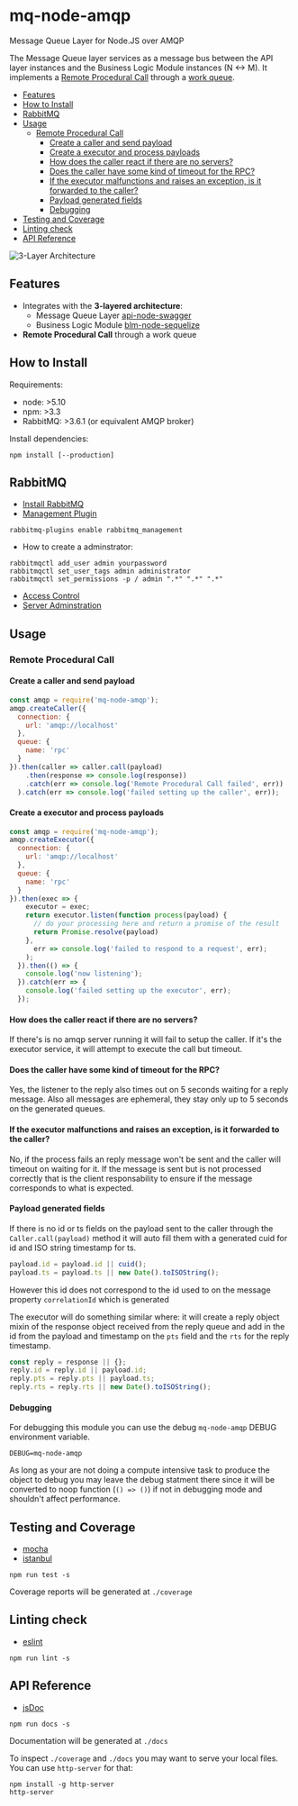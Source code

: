 # mq-node-amqp

Message Queue Layer for Node.JS over AMQP

The Message Queue layer services as a message bus between the API layer
instances and the Business Logic Module instances (N <-> M). It implements
a [Remote Procedural Call](https://www.rabbitmq.com/tutorials/tutorial-six-javascript.html)
  through a [work queue](https://www.rabbitmq.com/tutorials/tutorial-two-javascript.html).

* [Features](#features)
* [How to Install](#how-to-install)
* [RabbitMQ](#rabbitmq)
* [Usage](#usage)
  + [Remote Procedural Call](#remote-procedural-call)
    - [Create a caller and send payload](#create-a-caller-and-send-payload)
    - [Create a executor and process payloads](#create-a-executor-and-process-payloads)
    - [How does the caller react if there are no servers?](#how-does-the-caller-react-if-there-are-no-servers)
    - [Does the caller have some kind of timeout for the RPC?](#does-the-caller-have-some-kind-of-timeout-for-the-rpc)
    - [If the executor malfunctions and raises an exception, is it forwarded to the caller?](#if-the-executor-malfunctions-and-raises-an-exception-is-it-forwarded-to-the-caller)
    - [Payload generated fields](#payload-generated-fields)
    - [Debugging](#debugging)
* [Testing and Coverage](#testing-and-coverage)
* [Linting check](#linting-check)
* [API Reference](#api-reference)

![3-Layer Architecture](http://i.imgur.com/6KbTryk.png)

## Features
- Integrates with the **3-layered architecture**:
    * Message Queue Layer [api-node-swagger](https://github.com/Cloudoki/api-node-swagger)
    * Business Logic Module [blm-node-sequelize](https://github.com/Cloudoki/blm-node-sequelize)
- **Remote Procedural Call** through a work queue

## How to Install

Requirements:

- node: >5.10
- npm: >3.3
- RabbitMQ: >3.6.1 (or equivalent AMQP broker)

Install dependencies:

```
npm install [--production]
```

## RabbitMQ

 - [Install RabbitMQ](https://www.rabbitmq.com/install-debian.html)
 - [Management Plugin](https://www.rabbitmq.com/management.html)

```
rabbitmq-plugins enable rabbitmq_management
```
 - How to create a adminstrator:

```
rabbitmqctl add_user admin yourpassword
rabbitmqctl set_user_tags admin administrator
rabbitmqctl set_permissions -p / admin ".*" ".*" ".*"
```
 - [Access Control](http://www.rabbitmq.com/access-control.html)
 - [Server Adminstration](https://www.rabbitmq.com/admin-guide.html)

## Usage

### Remote Procedural Call

#### Create a caller and send payload

```javascript
const amqp = require('mq-node-amqp');
amqp.createCaller({
  connection: {
    url: 'amqp://localhost'
  },
  queue: {
    name: 'rpc'
  }
}).then(caller => caller.call(payload)
    .then(response => console.log(response))
    .catch(err => console.log('Remote Procedural Call failed', err))
  ).catch(err => console.log('failed setting up the caller', err));
```

#### Create a executor and process payloads

```javascript
const amqp = require('mq-node-amqp');
amqp.createExecutor({
  connection: {
    url: 'amqp://localhost'
  },
  queue: {
    name: 'rpc'
  }
}).then(exec => {
    executor = exec;
    return executor.listen(function process(payload) {
      // do your processing here and return a promise of the result
      return Promise.resolve(payload)
    },
      err => console.log('failed to respond to a request', err);
    );
  }).then(() => {
    console.log('now listening');
  }).catch(err => {
    console.log('failed setting up the executor', err);
  });
```

#### How does the caller react if there are no servers?

If there's is no amqp server running it will fail to setup the caller.
If it's the executor service, it will attempt to execute the call but timeout.

#### Does the caller have some kind of timeout for the RPC?

Yes, the listener to the reply also times out on 5 seconds waiting for a
reply message. Also all messages are ephemeral, they stay only up to 5 seconds
on the generated queues.

#### If the executor malfunctions and raises an exception, is it forwarded to the caller?

No, if the process fails an reply message won't be sent and the caller
will timeout on waiting for it. If the message is sent but is not processed correctly
that is the client responsability to ensure if the message corresponds to what is expected.


#### Payload generated fields

If there is no id or ts fields on the payload sent to the caller through
 the `Caller.call(payload)` method it will auto fill them with a generated
 cuid for id and ISO string timestamp for ts.

```javascript
payload.id = payload.id || cuid();
payload.ts = payload.ts || new Date().toISOString();
```

However this id does not correspond to the id used to on the message
property `correlationId` which is generated

The executor will do something similar where: it will create a reply
object mixin of the response object received from the reply queue and
add in the id from the payload and timestamp on the `pts` field and the
`rts` for the reply timestamp.

```javascript
const reply = response || {};
reply.id = reply.id || payload.id;
reply.pts = reply.pts || payload.ts;
reply.rts = reply.rts || new Date().toISOString();
```

#### Debugging

For debugging this module you can use the debug `mq-node-amqp` DEBUG environment variable.

`DEBUG=mq-node-amqp`

As long as your are not doing a compute intensive task to produce the object to debug
you may leave the debug statment there since it will be converted to noop function
(`() => ()`) if not in debugging mode and shouldn't affect performance.

## Testing and Coverage

- [mocha](https://mochajs.org/)
- [istanbul](https://github.com/gotwarlost/istanbul)

```
npm run test -s
```

Coverage reports will be generated at `./coverage`

## Linting check

- [eslint](http://eslint.org/)

```
npm run lint -s

```
## API Reference

- [jsDoc](http://usejsdoc.org/)

```
npm run docs -s
```

Documentation will be generated at `./docs`


To inspect `./coverage` and `./docs` you may want to serve your local files.
You can use `http-server` for that:

```
npm install -g http-server
http-server
```
